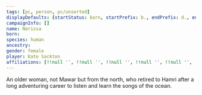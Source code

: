 ```yaml
---
tags: [pc, person, pc/unsorted]
displayDefaults: {startStatus: born, startPrefix: b., endPrefix: d., endStatus: died}
campaignInfo: []
name: Nerissa
born:
species: human
ancestry:
gender: female
player: Kate Sackton
affiliations: [!!null '', !!null '', !!null '', !!null '', !!null '', !!null '', !!null '']
---
```


An older woman, not Mawar but from the north, who retired to Hamri after a long adventuring career to listen and learn the songs of the ocean.